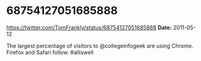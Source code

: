 # 68754127051685888
https://twitter.com/TomFrankly/status/68754127051685888
**Date:** 2011-05-12

The largest percentage of visitors to @collegeinfogeek are using Chrome. Firefox and Safari follow. #alliswell
